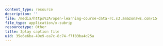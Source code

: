 ```yaml
---
content_type: resource
description: ''
file: /media/https%3A/open-learning-course-data-rc.s3.amazonaws.com/15-071-the-analytics-edge-spring-2017/35e6e6ba49e9ea7c8c74f7f83ba4d25a_JvtqThS69bw.srt
file_type: application/x-subrip
resourcetype: Other
title: 3play caption file
uid: 35e6e6ba-49e9-ea7c-8c74-f7f83ba4d25a
---
```

